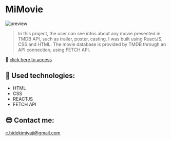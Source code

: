 # MiMovie

![preview](./preview.png)

> In this project, the user can see infos about any movie presented in TMDB API, such as trailer, poster, casting. I was built using ReactJS, CSS and HTML. The movie database is provided by TMDB through an API connection, using FETCH API.

🔗 [click here to access](https://mimoviee.netlify.app/)

## 🔧 Used technologies:
- HTML
- CSS 
- REACTJS
- FETCH API

## 😎 Contact me:

c.hidekimiyaji@gmail.com